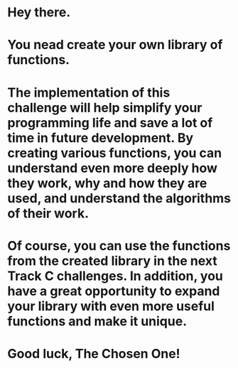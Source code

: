 # Hey there.
#
# You nead create your own library of functions.
#
# The implementation of this challenge will help simplify your programming life and save a lot of time in future development. By creating various functions, you can understand even more deeply how they work, why and how they are used, and understand the algorithms of their work.
#
# Of course, you can use the functions from the created library in the next Track C challenges. In addition, you have a great opportunity to expand your library with even more useful functions and make it unique.
#
# Good luck, The Chosen One!